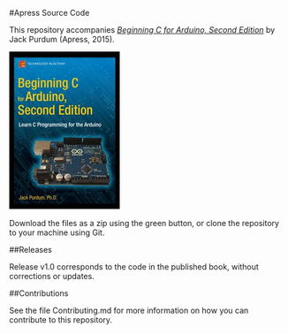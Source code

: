 #Apress Source Code

This repository accompanies [*Beginning C for Arduino, Second Edition*](http://www.apress.com/9781484209417) by Jack Purdum (Apress, 2015).

![Cover image](9781484209417.jpg)

Download the files as a zip using the green button, or clone the repository to your machine using Git.

##Releases

Release v1.0 corresponds to the code in the published book, without corrections or updates.

##Contributions

See the file Contributing.md for more information on how you can contribute to this repository.
